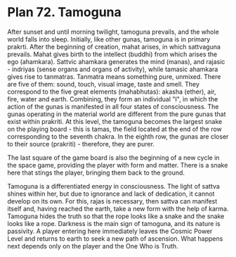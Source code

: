 # Plan 72. Tamoguna

After sunset and until morning twilight, tamoguna prevails, and the whole world falls into sleep. Initially, like other gunas, tamoguna is in primary prakrti. After the beginning of creation, mahat arises, in which sattvaguna prevails. Mahat gives birth to the intellect (buddhi) from which arises the ego (ahamkara). Sattvic ahamkara generates the mind (manas), and rajasic - indriyas (sense organs and organs of activity), while tamasic ahamkara gives rise to tanmatras. Tanmatra means something pure, unmixed. There are five of them: sound, touch, visual image, taste and smell. They correspond to the five great elements (mahabhutas): akasha (ether), air, fire, water and earth. Combining, they form an individual "I", in which the action of the gunas is manifested in all four states of consciousness. The gunas operating in the material world are different from the pure gunas that exist within prakriti. At this level, the tamoguna becomes the largest snake on the playing board - this is tamas, the field located at the end of the row corresponding to the seventh chakra. In the eighth row, the gunas are closer to their source (prakriti) - therefore, they are purer.

The last square of the game board is also the beginning of a new cycle in the space game, providing the player with form and matter. There is a snake here that stings the player, bringing them back to the ground.

Tamoguna is a differentiated energy in consciousness. The light of sattva shines within her, but due to ignorance and lack of dedication, it cannot develop on its own. For this, rajas is necessary, then sattva can manifest itself and, having reached the earth, take a new form with the help of karma. Tamoguna hides the truth so that the rope looks like a snake and the snake looks like a rope. Darkness is the main sign of tamoguna, and its nature is passivity. A player entering here immediately leaves the Cosmic Power Level and returns to earth to seek a new path of ascension. What happens next depends only on the player and the One Who is Truth.
